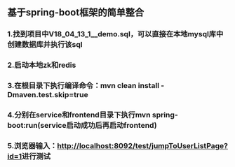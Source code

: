 ## 基于spring-boot框架的简单整合
### 1.找到项目中V18_04_13_1__demo.sql，可以直接在本地mysql库中创建数据库并执行该sql
### 2.启动本地zk和redis
### 3.在根目录下执行编译命令：mvn clean install -Dmaven.test.skip=true
### 4.分别在service和frontend目录下执行mvn spring-boot:run(service启动成功后再启动frontend) 
### 5.浏览器输入：[http://localhost:8092/test/jumpToUserListPage?id=1](http://localhost:8092/test/jumpToUserListPage?id=1)进行测试
